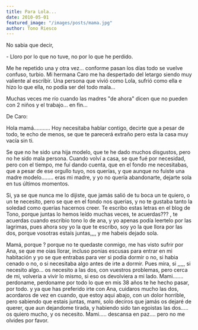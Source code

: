 ```yaml
---
title: Para Lola...
date: 2010-05-01
featured_image: "/images/posts/mama.jpg"
author: Tono Riesco
---
```


No sabia que decir,

\- Lloro por lo que no tuve, no por lo que he perdido.

Me he repetido una y otra vez... conforme pasan los días todo se vuelve confuso, turbio. Mi hermana Caro me ha despertado del letargo siendo muy valiente al escribir. Una persona que vivió como Lola, sufrió como ella e hizo lo que ella, no podía ser del todo mala...

Muchas veces me río cuando las madres "de ahora" dicen que no pueden con 2 niños y el trabajo... en fin...

De Caro:

Hola mamá........... Hoy necesitaba hablar contigo, decirte que a pesar de todo, te echo de menos, se que te parecerá extraño pero esta la casa muy vacía sin ti.

Se que no he sido una hija modelo, que te he dado muchos disgustos, pero no he sido mala persona. Cuando volví a casa, se que fué por necesidad, pero con el tiempo, me fuí dando cuenta, que en el fondo me necesitabas, que a pesar de ese orgullo tuyo, nos querías, y que aunque no fuiste una madre modelo........ eras mi madre, y yo no quería abandonarte, dejarte sola en tus últimos momentos.

Si, ya se que nunca me lo dijiste, que jamás salió de tu boca un te quiero, o un te necesito, pero se que en el fondo nos querias, y no te gustaba tanto la soledad como querías hacernos creer. Te escribo estas letras en el blog de Tono, porque juntas lo hemos leído muchas veces, te acuerdas??? , te acuerdas cuando escribio tono lo de ana, y yo apenas podía leertelo por las lagrimas, pues ahora soy yo la que te escribo, soy yo la que llora por las dos, porque vosotras estaís juntas,,,, y me habeis dejado sola.

Mamá, porque ? porque no te quedaste conmigo, me has visto sufrir por Ana, se que me oias llorar, incluso ponias escusas para entrar en mi habitación y yo se que entrabas para ver si podia dormir o no, si habia cenado o no, o si necesitaba algo antes de irte a dormir. Pues mira, si ,,,,, si necesito algo... os necesito a las dos, con vuestros problemas, pero cerca de mi, volveria a vivir lo mismo, si eso os devolviera a mi lado. Mami....... perdoname, perdoname por todo lo que en mis 38 años te he hecho pasar, por todo. y ya que has preferido irte con Ana, cuidaros mucho las dos, acordaros de vez en cuando, que estoy aqui abajo, con un dolor horrible, pero sabiendo que estais juntas, mami, solo deciros que jamás os dejaré de querer, que aun dejandome tirada, y habiendo sido tan egoistas las dos..... os quiero mucho, y os necesito. Mami..... descansa en paz.... pero no me olvides por favor.
